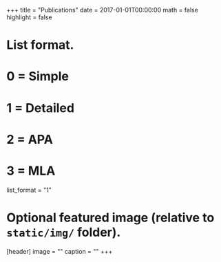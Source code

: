 +++
title = "Publications"
date = 2017-01-01T00:00:00
math = false
highlight = false

# List format.
#   0 = Simple
#   1 = Detailed
#   2 = APA
#   3 = MLA
list_format = "1"

# Optional featured image (relative to `static/img/` folder).
[header]
image = ""
caption = ""
+++
